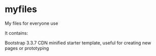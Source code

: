 # myfiles
My files for everyone use

It contains:

Bootstrap 3.3.7 CDN minified starter template, useful for creating new pages or prototyping
